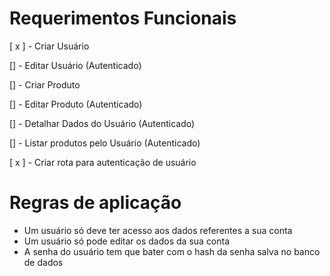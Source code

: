 # Requerimentos Funcionais

[ x ] - Criar Usuário

[] - Editar Usuário (Autenticado)

[] - Criar Produto

[] - Editar Produto (Autenticado)

[] - Detalhar Dados do Usuário (Autenticado)

[] - Listar produtos pelo Usuário (Autenticado)

[ x ] - Criar rota para autenticação de usuário

# Regras de aplicação
  - Um usuário só deve ter acesso aos dados referentes a sua conta
  - Um usuário só pode editar os dados da sua conta
  - A senha do usuário tem que bater com o hash da senha salva no banco de dados